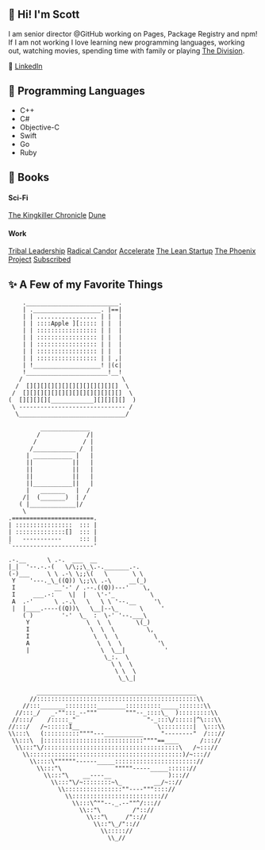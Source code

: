 
## 👋 Hi! I'm Scott
I am senior director @GitHub working on Pages, Package Registry and npm! If I am not working I love learning new programming languages, working out, watching movies, spending time with family or playing [The Division](https://www.ubisoft.com/en-us/game/the-division).

🏢 [LinkedIn](https://www.linkedin.com/in/scott-densmore-b8a5031a)

## 💖 Programming Languages
* C++
* C#
* Objective-C
* Swift
* Go
* Ruby

## 🌈 Books
#### Sci-Fi
[The Kingkiller Chronicle](https://en.wikipedia.org/wiki/The_Kingkiller_Chronicle)
[Dune](https://en.wikipedia.org/wiki/Dune_(franchise))
#### Work
[Tribal Leadership](https://www.amazon.com/Tribal-Leadership-Leveraging-Thriving-Organization/dp/B002G89SV6/ref=sr_1_4?crid=3V2IYJO9FK89L&dchild=1&keywords=tribal+leadership&qid=1586979937&sprefix=tribal%2Caps%2C205&sr=8-4)
[Radical Candor](https://www.amazon.com/Tribal-Leadership-Leveraging-Thriving-Organization/dp/B002G89SV6/ref=sr_1_4?crid=3V2IYJO9FK89L&dchild=1&keywords=tribal+leadership&qid=1586979937&sprefix=tribal%2Caps%2C205&sr=8-4)
[Accelerate](https://www.amazon.com/Accelerate-Software-Performing-Technology-Organizations-ebook/dp/B07B9F83WM/ref=sr_1_1?dchild=1&keywords=Accelerate+bok&qid=1586980357&sr=8-1)
[The Lean Startup](https://www.amazon.com/Lean-Startup-Entrepreneurs-Continuous-Innovation/dp/0670921602/ref=tmm_pap_swatch_0?_encoding=UTF8&qid=1586980484&sr=8-3)
[The Phoenix Project](https://www.amazon.com/Phoenix-Project-DevOps-Helping-Business/dp/1942788290)
[Subscribed](https://www.amazon.com/Subscribed-Subscription-Model-Companys-Future/dp/0241363667/ref=tmm_pap_swatch_0?_encoding=UTF8&qid=1586991728&sr=8-2)


## ✨ A Few of my Favorite Things
    
```
    .__________________________.
    | .___________________. |==|
    | | ................. | |  |
    | | ::::Apple ][::::: | |  |
    | | ::::::::::::::::: | |  |
    | | ::::::::::::::::: | |  |
    | | ::::::::::::::::: | |  |
    | | ::::::::::::::::: | |  |
    | | ::::::::::::::::: | | ,|
    | !___________________! |(c|
    !_______________________!__!
   /                            \
  /  [][][][][][][][][][][][][]  \
 /  [][][][][][][][][][][][][][]  \
(  [][][][][____________][][][][]  )
 \ ------------------------------ /
  \______________________________/
```

```
         ______________
        /             /|
       /             / |
      /____________ /  |
     | ___________ |   |
     ||           ||   |
     ||           ||   |
     ||           ||   |
     ||___________||   |
     |   _______   |  /
    /|  (_______)  | /
   ( |_____________|/
    \
.=======================.
| ::::::::::::::::  ::: |
| ::::::::::::::[]  ::: |
|   -----------     ::: |
`-----------------------'
```

```
.-.__      \ .-.  ___  __
|_|  '--.-.-(   \/\;;\_\.-._______.-.
(-)___     \ \ .-\ \;;\(   \       \ \
 Y    '---._\_((Q)) \;;\\ .-\     __(_)
 I           __'-' / .--.((Q))---'    \,
 I     ___.-:    \|  |   \'-'_          \
 A  .-'      \ .-.\   \   \ \ '--.__     '\
 |  |____.----((Q))\   \__|--\_      \     '
    ( )        '-'  \_  :  \-' '--.___\
     Y                \  \  \       \(_)
     I                 \  \  \         \,
     I                  \  \  \          \
     A                   \  \  \          '\
     |                    \  \__|           '
                           \_:.  \
                             \ \  \
                              \ \  \
                               \_\_|
```

```
        _____________________________________________
      //:::::::::::::::::::::::::::::::::::::::::::::\\
    //:::_______:::::::::________::::::::::_____:::::::\\
  //:::_/   _-"":::_--"""        """--_::::\_  ):::::::::\\
 //:::/    /:::::_"                    "-_:::\/:::::|^\:::\\
//:::/   /~::::::I__                      \:::::::::|  \:::\\
\\:::\   (::::::::::""""---___________     "--------"  /::://
 \\:::\  |::::::::::::::::::::::::::::""""==____      /::://
  \\:::"\/::::::::::::::::::::::::::::::::::::::\   /~::://
    \\:::::::::::::::::::::::::::::::::::::::::::)/~::://
      \\::::\""""""------_____::::::::::::::::::::::://
        \\:::"\               """""-----_____:::::://
          \\:::"\    __----__                )::://
            \\:::"\/~::::::::~\_         __/~:://
              \\::::::::::::::::""----""":::://
                \\::::::::::::::::::::::::://
                  \\:::\^""--._.--""^/::://
                    \\::"\         /":://
                      \\::"\     /":://
                        \\::"\_/":://
                          \\::::://
                            \\_//
```
